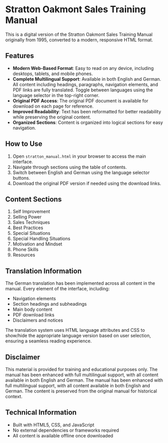# Stratton Oakmont Sales Training Manual

This is a digital version of the Stratton Oakmont Sales Training Manual originally from 1995, converted to a modern, responsive HTML format.

## Features

- **Modern Web-Based Format**: Easy to read on any device, including desktops, tablets, and mobile phones.
- **Complete Multilingual Support**: Available in both English and German. All content including headings, paragraphs, navigation elements, and PDF links are fully translated. Toggle between languages using the language selector in the top-right corner.
- **Original PDF Access**: The original PDF document is available for download on each page for reference.
- **Improved Readability**: Text has been reformatted for better readability while preserving the original content.
- **Organized Sections**: Content is organized into logical sections for easy navigation.

## How to Use

1. Open `stratton_manual.html` in your browser to access the main interface.
2. Navigate through sections using the table of contents.
3. Switch between English and German using the language selector buttons.
4. Download the original PDF version if needed using the download links.

## Content Sections

1. Self Improvement
2. Selling Power
3. Sales Techniques
4. Best Practices
5. Special Situations
6. Special Handling Situations
7. Motivation and Mindset
8. Phone Skills
9. Resources

## Translation Information

The German translation has been implemented across all content in the manual. Every element of the interface, including:
- Navigation elements
- Section headings and subheadings
- Main body content
- PDF download links
- Disclaimers and notices

The translation system uses HTML language attributes and CSS to show/hide the appropriate language version based on user selection, ensuring a seamless reading experience.

## Disclaimer

This material is provided for training and educational purposes only. The manual has been enhanced with full multilingual support, with all content available in both English and German. The manual has been enhanced with full multilingual support, with all content available in both English and German. The content is preserved from the original manual for historical context.

## Technical Information

- Built with HTML5, CSS, and JavaScript
- No external dependencies or frameworks required
- All content is available offline once downloaded 

